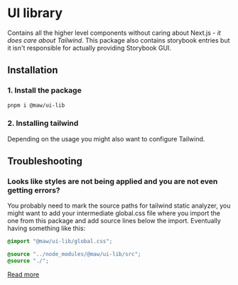 # UI library

Contains all the higher level components without caring about Next.js - _it does care about Tailwind_. This package also contains storybook entries but it isn't responsible for actually providing Storybook GUI.

## Installation

### 1. Install the package

```bash
pnpm i @maw/ui-lib
```

### 2. Installing tailwind

Depending on the usage you might also want to configure Tailwind.

## Troubleshooting

### **Looks like styles are not being applied and you are not even getting errors?**

You probably need to mark the source paths for tailwind static analyzer, you might want to add your intermediate global.css file where you import the one from this package and add source lines below the import. Eventually having something like this:

```css
@import "@maw/ui-lib/global.css";

@source "../node_modules/@maw/ui-lib/src";
@source "./";
```

[Read more](https://tailwindcss.com/docs/detecting-classes-in-source-files)
